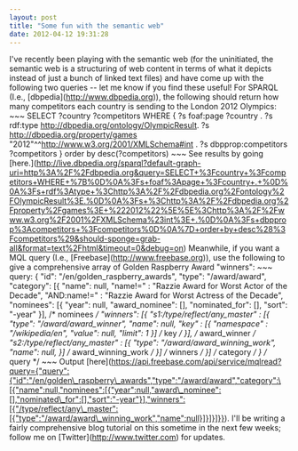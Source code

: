 ```yaml
---
layout: post
title: "Some fun with the semantic web"
date: 2012-04-12 19:31:28
---
```


I've recently been playing with the semantic web (for the uninitiated, the semantic web is a structuring of web content in terms of what it depicts instead of just a bunch of linked text files) and have come up with the following two queries -- let me know if you find these useful! For SPARQL (I.e., \[dbpedia\](http://www.dbpedia.org)), the following should return how many competitors each country is sending to the London 2012 Olympics: ~~~ SELECT ?country ?competitors WHERE { ?s foaf:page ?country . ?s rdf:type <http://dbpedia.org/ontology/OlympicResult>. ?s <http://dbpedia.org/property/games> "2012"^^<http://www.w3.org/2001/XMLSchema#int> . ?s dbpprop:competitors ?competitors } order by desc(?competitors) ~~~ See results by going \[here.\](http://live.dbpedia.org/sparql?default-graph-uri=http%3A%2F%2Fdbpedia.org&query=SELECT+%3Fcountry+%3Fcompetitors+WHERE+%7B%0D%0A%3Fs+foaf%3Apage+%3Fcountry+.+%0D%0A%3Fs+rdf%3Atype+%3Chttp%3A%2F%2Fdbpedia.org%2Fontology%2FOlympicResult%3E.%0D%0A%3Fs+%3Chttp%3A%2F%2Fdbpedia.org%2Fproperty%2Fgames%3E+%222012%22%5E%5E%3Chttp%3A%2F%2Fwww.w3.org%2F2001%2FXMLSchema%23int%3E+.%0D%0A%3Fs+dbpprop%3Acompetitors+%3Fcompetitors%0D%0A%7D+order+by+desc%28%3Fcompetitors%29&should-sponge=grab-all&format=text%2Fhtml&timeout=0&debug=on) Meanwhile, if you want a MQL query (I.e., \[Freebase\](http://www.freebase.org)), use the following to give a comprehensive array of Golden Raspberry Award "winners": ~~~ query: { "id": "/en/golden\_raspberry\_awards", "type": "/award/award", "category": \[{ "name": null, "name!=" : "Razzie Award for Worst Actor of the Decade", "AND:name!=" : "Razzie Award for Worst Actress of the Decade", "nominees": [{ "year": null, "award\_nominee": [], "nominated\_for": [], "sort": "-year" }], /* nominees */ "winners": [{ "s1:/type/reflect/any\_master" : [{ "type": "/award/award\_winner", "name": null, "key" : [{ "namespace" : "/wikipedia/en", "value": null, "limit": 1 }] /* key */ }], /* award\_winner */ "s2:/type/reflect/any\_master" : [{ "type": "/award/award\_winning\_work", "name": null, }] /* award\_winning\_work */ }] /* winners */ }] /* category */ } /* query */ ~~~ Output [here\](https://api.freebase.com/api/service/mqlread?query={"query":{"id":"/en/golden\_raspberry\_awards","type":"/award/award","category":\[{"name":null,"nominees":[{"year":null,"award\_nominee":[],"nominated\_for":[],"sort":"-year"}],"winners":[{"/type/reflect/any\_master":[{"type":"/award/award\_winning_work","name":null}]}]}]}}). I'll be writing a fairly comprehensive blog tutorial on this sometime in the next few weeks; follow me on [Twitter\](http://www.twitter.com) for updates.